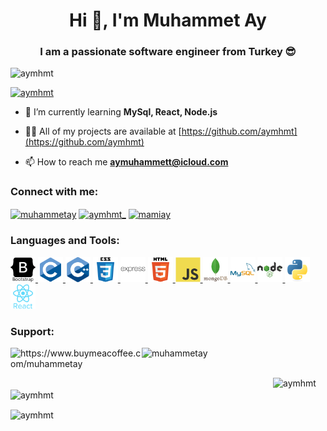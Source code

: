 <h1 align="center">Hi 👋, I'm Muhammet Ay</h1>
<h3 align="center">I am a passionate software engineer from Turkey 😎</h3>

<p align="left"> <img src="https://komarev.com/ghpvc/?username=aymhmt&label=Profile%20views&color=0e75b6&style=flat" alt="aymhmt" /> </p>

<p align="left"> <a href="https://github.com/ryo-ma/github-profile-trophy"><img src="https://github-profile-trophy.vercel.app/?username=aymhmt" alt="aymhmt" /></a> </p>

- 🌱 I’m currently learning **MySql, React, Node.js**

- 👨‍💻 All of my projects are available at [https://github.com/aymhmt](https://github.com/aymhmt)

- 📫 How to reach me **aymuhammett@icloud.com**

<h3 align="left">Connect with me:</h3>
<p align="left">
<a href="www.linkedin.com/in/muhammet-ay-067701274"><img align="center" src="https://raw.githubusercontent.com/rahuldkjain/github-profile-readme-generator/master/src/images/icons/Social/linked-in-alt.svg" alt="muhammetay" height="30" width="40" /></a>
<a href="https://instagram.com/aymhmt_" target="blank"><img align="center" src="https://raw.githubusercontent.com/rahuldkjain/github-profile-readme-generator/master/src/images/icons/Social/instagram.svg" alt="aymhmt_" height="30" width="40" /></a>
<a href="https://medium.com/mamiay" target="blank"><img align="center" src="https://raw.githubusercontent.com/rahuldkjain/github-profile-readme-generator/master/src/images/icons/Social/medium.svg" alt="mamiay" height="30" width="40" /></a>
</p>

<h3 align="left">Languages and Tools:</h3>
<p align="left"> <a href="https://getbootstrap.com" target="_blank" rel="noreferrer"> <img src="https://raw.githubusercontent.com/devicons/devicon/master/icons/bootstrap/bootstrap-plain-wordmark.svg" alt="bootstrap" width="40" height="40"/> </a> <a href="https://www.cprogramming.com/" target="_blank" rel="noreferrer"> <img src="https://raw.githubusercontent.com/devicons/devicon/master/icons/c/c-original.svg" alt="c" width="40" height="40"/> </a> <a href="https://www.w3schools.com/cpp/" target="_blank" rel="noreferrer"> <img src="https://raw.githubusercontent.com/devicons/devicon/master/icons/cplusplus/cplusplus-original.svg" alt="cplusplus" width="40" height="40"/> </a> <a href="https://www.w3schools.com/css/" target="_blank" rel="noreferrer"> <img src="https://raw.githubusercontent.com/devicons/devicon/master/icons/css3/css3-original-wordmark.svg" alt="css3" width="40" height="40"/> </a> <a href="https://expressjs.com" target="_blank" rel="noreferrer"> <img src="https://raw.githubusercontent.com/devicons/devicon/master/icons/express/express-original-wordmark.svg" alt="express" width="40" height="40"/> </a> <a href="https://www.w3.org/html/" target="_blank" rel="noreferrer"> <img src="https://raw.githubusercontent.com/devicons/devicon/master/icons/html5/html5-original-wordmark.svg" alt="html5" width="40" height="40"/> </a> <a href="https://developer.mozilla.org/en-US/docs/Web/JavaScript" target="_blank" rel="noreferrer"> <img src="https://raw.githubusercontent.com/devicons/devicon/master/icons/javascript/javascript-original.svg" alt="javascript" width="40" height="40"/> </a> <a href="https://www.mongodb.com/" target="_blank" rel="noreferrer"> <img src="https://raw.githubusercontent.com/devicons/devicon/master/icons/mongodb/mongodb-original-wordmark.svg" alt="mongodb" width="40" height="40"/> </a> <a href="https://www.mysql.com/" target="_blank" rel="noreferrer"> <img src="https://raw.githubusercontent.com/devicons/devicon/master/icons/mysql/mysql-original-wordmark.svg" alt="mysql" width="40" height="40"/> </a> <a href="https://nodejs.org" target="_blank" rel="noreferrer"> <img src="https://raw.githubusercontent.com/devicons/devicon/master/icons/nodejs/nodejs-original-wordmark.svg" alt="nodejs" width="40" height="40"/> </a> <a href="https://www.python.org" target="_blank" rel="noreferrer"> <img src="https://raw.githubusercontent.com/devicons/devicon/master/icons/python/python-original.svg" alt="python" width="40" height="40"/> </a> <a href="https://reactjs.org/" target="_blank" rel="noreferrer"> <img src="https://raw.githubusercontent.com/devicons/devicon/master/icons/react/react-original-wordmark.svg" alt="react" width="40" height="40"/> </a> </p>

<h3 align="left">Support:</h3>
<p><a href="https://www.buymeacoffee.com/muhammetay"> <img align="left" src="https://cdn.buymeacoffee.com/buttons/v2/default-yellow.png" height="50" width="210" alt="https://www.buymeacoffee.com/muhammetay" /></a><a href="https://ko-fi.com/muhammetay"> <img align="left" src="https://cdn.ko-fi.com/cdn/kofi3.png?v=3" height="50" width="210" alt="muhammetay" /></a></p><br><br>

<p><img align="left" src="https://github-readme-stats.vercel.app/api/top-langs?username=aymhmt&show_icons=true&locale=en&layout=compact" alt="aymhmt" /></p>

<p>&nbsp;<img align="center" src="https://github-readme-stats.vercel.app/api?username=aymhmt&show_icons=true&locale=en" alt="aymhmt" /></p>

<p><img align="center" src="https://github-readme-streak-stats.herokuapp.com/?user=aymhmt&" alt="aymhmt" /></p>

